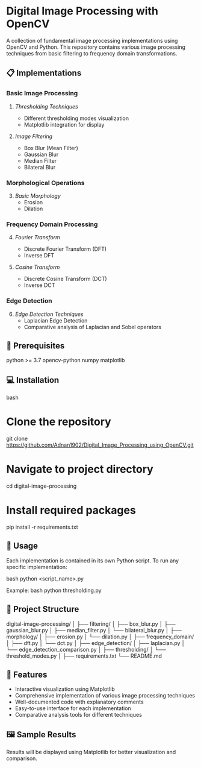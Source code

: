 # Digital Image Processing with OpenCV

A collection of fundamental image processing implementations using OpenCV and Python. This repository contains various image processing techniques from basic filtering to frequency domain transformations.

## 📋 Implementations

### Basic Image Processing
1. *Thresholding Techniques*
   - Different thresholding modes visualization
   - Matplotlib integration for display

2. *Image Filtering*
   - Box Blur (Mean Filter)
   - Gaussian Blur
   - Median Filter
   - Bilateral Blur

### Morphological Operations
3. *Basic Morphology*
   - Erosion
   - Dilation

### Frequency Domain Processing
4. *Fourier Transform*
   - Discrete Fourier Transform (DFT)
   - Inverse DFT

5. *Cosine Transform*
   - Discrete Cosine Transform (DCT)
   - Inverse DCT

### Edge Detection
6. *Edge Detection Techniques*
   - Laplacian Edge Detection
   - Comparative analysis of Laplacian and Sobel operators

## 🔧 Prerequisites

python >= 3.7
opencv-python
numpy
matplotlib


## 💻 Installation

bash
# Clone the repository
git clone https://github.com/Adnan1902/Digital_Image_Processing_using_OpenCV.git

# Navigate to project directory
cd digital-image-processing

# Install required packages
pip install -r requirements.txt


## 🚀 Usage

Each implementation is contained in its own Python script. To run any specific implementation:

bash
python <script_name>.py


Example:
bash
python thresholding.py


## 📁 Project Structure

digital-image-processing/
│
├── filtering/
│   ├── box_blur.py
│   ├── gaussian_blur.py
│   ├── median_filter.py
│   └── bilateral_blur.py
│
├── morphology/
│   ├── erosion.py
│   └── dilation.py
│
├── frequency_domain/
│   ├── dft.py
│   └── dct.py
│
├── edge_detection/
│   ├── laplacian.py
│   └── edge_detection_comparison.py
│
├── thresholding/
│   └── threshold_modes.py
│
├── requirements.txt
└── README.md


## 📌 Features

- Interactive visualization using Matplotlib
- Comprehensive implementation of various image processing techniques
- Well-documented code with explanatory comments
- Easy-to-use interface for each implementation
- Comparative analysis tools for different techniques

## 🖼 Sample Results

Results will be displayed using Matplotlib for better visualization and comparison.
